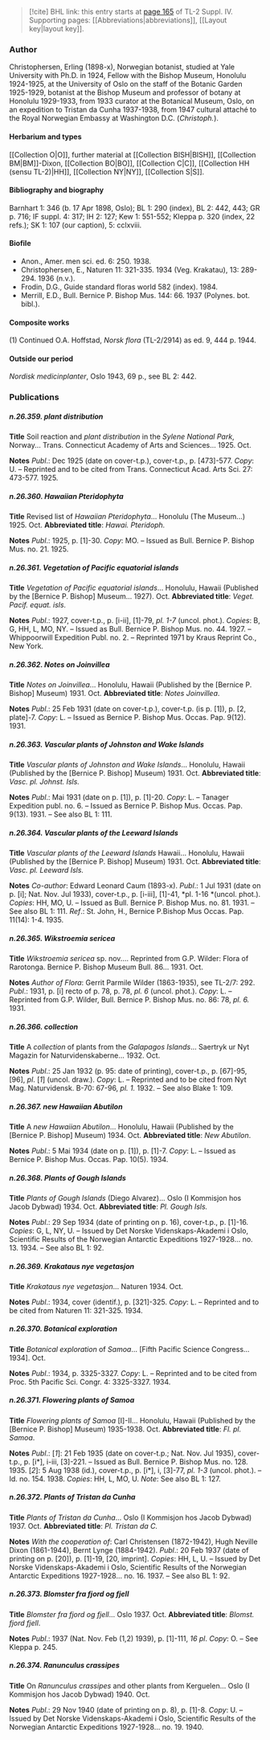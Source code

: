 > [!cite] BHL link: this entry starts at [page 165](https://www.biodiversitylibrary.org/item/103860#page/175/mode/1up) of TL-2 Suppl. IV.
> Supporting pages: [[Abbreviations|abbreviations]], [[Layout key|layout key]].

### Author

Christophersen, Erling (1898-x), Norwegian botanist, studied at Yale University with Ph.D. in 1924, Fellow with the Bishop Museum, Honolulu 1924-1925, at the University of Oslo on the staff of the Botanic Garden 1925-1929, botanist at the Bishop Museum and professor of botany at Honolulu 1929-1933, from 1933 curator at the Botanical Museum, Oslo, on an expedition to Tristan da Cunha 1937-1938, from 1947 cultural attaché to the Royal Norwegian Embassy at Washington D.C. (*Christoph.*).

#### Herbarium and types

[[Collection O|O]], further material at [[Collection BISH|BISH]], [[Collection BM|BM]]-Dixon, [[Collection BO|BO]], [[Collection C|C]], [[Collection HH (sensu TL-2)|HH]], [[Collection NY|NY]], [[Collection S|S]].

#### Bibliography and biography

Barnhart 1: 346 (b. 17 Apr 1898, Oslo); BL 1: 290 (index), BL 2: 442, 443; GR p. 716; IF suppl. 4: 317; IH 2: 127; Kew 1: 551-552; Kleppa p. 320 (index, 22 refs.); SK 1: 107 (our caption), 5: cclxviii.

#### Biofile

- Anon., Amer. men sci. ed. 6: 250. 1938.
- Christophersen, E., Naturen 11: 321-335. 1934 (Veg. Krakatau), 13: 289-294. 1936 (n.v.).
- Frodin, D.G., Guide standard floras world 582 (index). 1984.
- Merrill, E.D., Bull. Bernice P. Bishop Mus. 144: 66. 1937 (Polynes. bot. bibl.).

#### Composite works

(1) Continued O.A. Hoffstad, *Norsk flora* (TL-2/2914) as ed. 9, 444 p. 1944.

#### Outside our period

*Nordisk medicinplanter*, Oslo 1943, 69 p., see BL 2: 442.

### Publications

##### n.26.359. plant distribution

**Title**
Soil reaction and *plant distribution* in the *Sylene National Park*, Norway... Trans. Connecticut Academy of Arts and Sciences... 1925. Oct.

**Notes**
*Publ*.: Dec 1925 (date on cover-t.p.), cover-t.p., p. \[473\]-577. *Copy*: U. – Reprinted and to be cited from Trans. Connecticut Acad. Arts Sci. 27: 473-577. 1925.

##### n.26.360. Hawaiian Pteridophyta

**Title**
Revised list of *Hawaiian Pteridophyta*... Honolulu (The Museum...) 1925. Oct.
**Abbreviated title**: *Hawai. Pteridoph.*

**Notes**
*Publ*.: 1925, p. \[1\]-30. *Copy*: MO. – Issued as Bull. Bernice P. Bishop Mus. no. 21. 1925.

##### n.26.361. Vegetation of Pacific equatorial islands

**Title**
*Vegetation of Pacific equatorial islands*... Honolulu, Hawaii (Published by the \[Bernice P. Bishop\] Museum... 1927). Oct.
**Abbreviated title**: *Veget. Pacif. equat. isls.*

**Notes**
*Publ*.: 1927, cover-t.p., p. \[i-ii\], \[1\]-79, *pl. 1-7* (uncol. phot.). *Copies*: B, G, HH, L, MO, NY. – Issued as Bull. Bernice P. Bishop Mus. no. 44. 1927. – Whippoorwill Expedition Publ. no. 2. – Reprinted 1971 by Kraus Reprint Co., New York.

##### n.26.362. Notes on Joinvillea

**Title**
*Notes on Joinvillea*... Honolulu, Hawaii (Published by the \[Bernice P. Bishop\] Museum) 1931. Oct.
**Abbreviated title**: *Notes Joinvillea*.

**Notes**
*Publ*.: 25 Feb 1931 (date on cover-t.p.), cover-t.p. (is p. \[1\]), p. \[2, plate\]-7. *Copy*: L. – Issued as Bernice P. Bishop Mus. Occas. Pap. 9(12). 1931.

##### n.26.363. Vascular plants of Johnston and Wake Islands

**Title**
*Vascular plants of Johnston and Wake Islands*... Honolulu, Hawaii (Published by the \[Bernice P. Bishop\] Museum) 1931. Oct.
**Abbreviated title**: *Vasc. pl. Johnst. Isls.*

**Notes**
*Publ*.: Mai 1931 (date on p. \[1\]), p. \[1\]-20. *Copy*: L. – Tanager Expedition publ. no. 6. – Issued as Bernice P. Bishop Mus. Occas. Pap. 9(13). 1931. – See also BL 1: 111.

##### n.26.364. Vascular plants of the Leeward Islands

**Title**
*Vascular plants of the Leeward Islands* Hawaii... Honolulu, Hawaii (Published by the \[Bernice P. Bishop\] Museum) 1931. Oct.
**Abbreviated title**: *Vasc. pl. Leeward Isls.*

**Notes**
*Co-author*: Edward Leonard Caum (1893-x).
*Publ*.: 1 Jul 1931 (date on p. \[i\]; Nat. Nov. Jul 1933), cover-t.p., p. \[i-iii\], \[1\]-41, *pl. 1-16 *(uncol. phot.). *Copies*: HH, MO, U. – Issued as Bull. Bernice P. Bishop Mus. no. 81. 1931. – See also BL 1: 111.
*Ref*.: St. John, H., Bernice P.Bishop Mus Occas. Pap. 11(14): 1-4. 1935.

##### n.26.365. Wikstroemia sericea

**Title**
*Wikstroemia sericea* sp. nov.... Reprinted from G.P. Wilder: Flora of Rarotonga. Bernice P. Bishop Museum Bull. 86... 1931. Oct.

**Notes**
*Author of Flora*: Gerrit Parmile Wilder (1863-1935), see TL-2/7: 292.
*Publ*.: 1931, p. \[i\] recto of p. 78, p. 78, *pl. 6* (uncol. phot.). *Copy*: L. – Reprinted from G.P. Wilder, Bull. Bernice P. Bishop Mus. no. 86: 78, *pl. 6.* 1931.

##### n.26.366. collection

**Title**
A *collection* of plants from the *Galapagos Islands*... Saertryk ur Nyt Magazin for Naturvidenskaberne... 1932. Oct.

**Notes**
*Publ*.: 25 Jan 1932 (p. 95: date of printing), cover-t.p., p. \[67\]-95, \[96\], *pl*. \[*1*\] (uncol. draw.).
*Copy*: L. – Reprinted and to be cited from Nyt Mag. Naturvidensk. B-70: 67-96, *pl. 1.* 1932. – See also Blake 1: 109.

##### n.26.367. new Hawaiian Abutilon

**Title**
A *new Hawaiian Abutilon*... Honolulu, Hawaii (Published by the \[Bernice P. Bishop\] Museum) 1934. Oct.
**Abbreviated title**: *New Abutilon*.

**Notes**
*Publ*.: 5 Mai 1934 (date on p. \[1\]), p. \[1\]-7. *Copy*: L. – Issued as Bernice P. Bishop Mus. Occas. Pap. 10(5). 1934.

##### n.26.368. Plants of Gough Islands

**Title**
*Plants of Gough Islands* (Diego Alvarez)... Oslo (I Kommisjon hos Jacob Dybwad) 1934. Oct.
**Abbreviated title**: *Pl. Gough Isls.*

**Notes**
*Publ*.: 29 Sep 1934 (date of printing on p. 16), cover-t.p., p. \[1\]-16. *Copies*: G, L, NY, U. – Issued by Det Norske Videnskaps-Akademi i Oslo, Scientific Results of the Norwegian Antarctic Expeditions 1927-1928... no. 13. 1934. – See also BL 1: 92.

##### n.26.369. Krakataus nye vegetasjon

**Title**
*Krakataus nye vegetasjon*... Naturen 1934. Oct.

**Notes**
*Publ*.: 1934, cover (identif.), p. \[321\]-325. *Copy*: L. – Reprinted and to be cited from Naturen 11: 321-325. 1934.

##### n.26.370. Botanical exploration

**Title**
*Botanical exploration* of *Samoa*... \[Fifth Pacific Science Congress... 1934\]. Oct.

**Notes**
*Publ*.: 1934, p. 3325-3327. *Copy*: L. – Reprinted and to be cited from Proc. 5th Pacific Sci. Congr. 4: 3325-3327. 1934.

##### n.26.371. Flowering plants of Samoa

**Title**
*Flowering plants of Samoa* \[I\]-II... Honolulu, Hawaii (Published by the \[Bernice P. Bishop\] Museum) 1935-1938. Oct.
**Abbreviated title**: *Fl. pl. Samoa*.

**Notes**
*Publ*.: \[*1*\]: 21 Feb 1935 (date on cover-t.p.; Nat. Nov. Jul 1935), cover-t.p., p. \[i\*\], i-iii, \[3\]-221. – Issued as Bull. Bernice P. Bishop Mus. no. 128. 1935.
\[*2*\]: 5 Aug 1938 (id.), cover-t.p., p. \[i\*\], i, \[3\]-77, *pl. 1-3* (uncol. phot.). – Id. no. 154. 1938.
*Copies*: HH, L, MO, U.
*Note*: See also BL 1: 127.

##### n.26.372. Plants of Tristan da Cunha

**Title**
*Plants of Tristan da Cunha*... Oslo (I Kommisjon hos Jacob Dybwad) 1937. Oct.
**Abbreviated title**: *Pl. Tristan da C.*

**Notes**
*With the cooperation of*: Carl Christensen (1872-1942), Hugh Neville Dixon (1861-1944), Bernt Lynge (1884-1942).
*Publ*.: 20 Feb 1937 (date of printing on p. \[20\]), p. \[1\]-19, \[20, imprint\]. *Copies*: HH, L, U. – Issued by Det Norske Videnskaps-Akademi i Oslo, Scientific Results of the Norwegian Antarctic Expeditions 1927-1928... no. 16. 1937. – See also BL 1: 92.

##### n.26.373. Blomster fra fjord og fjell

**Title**
*Blomster fra fjord og fjell*... Oslo 1937. Oct.
**Abbreviated title**: *Blomst. fjord fjell*.

**Notes**
*Publ*.: 1937 (Nat. Nov. Feb (1,2) 1939), p. \[1\]-111, *16 pl*. *Copy*: O. – See Kleppa p. 245.

##### n.26.374. Ranunculus crassipes

**Title**
On *Ranunculus crassipes* and other plants from Kerguelen... Oslo (I Kommisjon hos Jacob Dybwad) 1940. Oct.

**Notes**
*Publ*.: 29 Nov 1940 (date of printing on p. 8), p. \[1\]-8. *Copy*: U. – Issued by Det Norske Videnskaps-Akademi i Oslo, Scientific Results of the Norwegian Antarctic Expeditions 1927-1928... no. 19. 1940.

